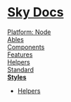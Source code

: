 <!--- This Styles was auto-generated using "npx sky readme" --> 

# [Sky Docs](/README.md)

[Platform: Node](..%2F%40node%2FPlatform%3A%20Node.md)   
[Ables](..%2Fables%2FAbles.md)   
[Components](..%2Fcomponents%2FComponents.md)   
[Features](..%2Ffeatures%2FFeatures.md)   
[Helpers](..%2Fhelpers%2FHelpers.md)   
[Standard](..%2Fstandard%2FStandard.md)   
**[Styles](..%2Fstyles%2FStyles.md)**   
* [Helpers](..%2Fstyles%2Fhelpers%2FHelpers.md)
  